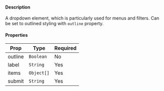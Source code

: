 #### Description

A dropdown element, which is particularly used for menus and filters. Can be set to outlined styling with `outline` property.

#### Properties

| Prop    | Type       | Required |
| ------- | ---------- | -------- |
| outline | `Boolean`  | No       |
| label   | `String`   | Yes      |
| items   | `Object[]` | Yes      |
| submit  | `String`   | Yes      |
